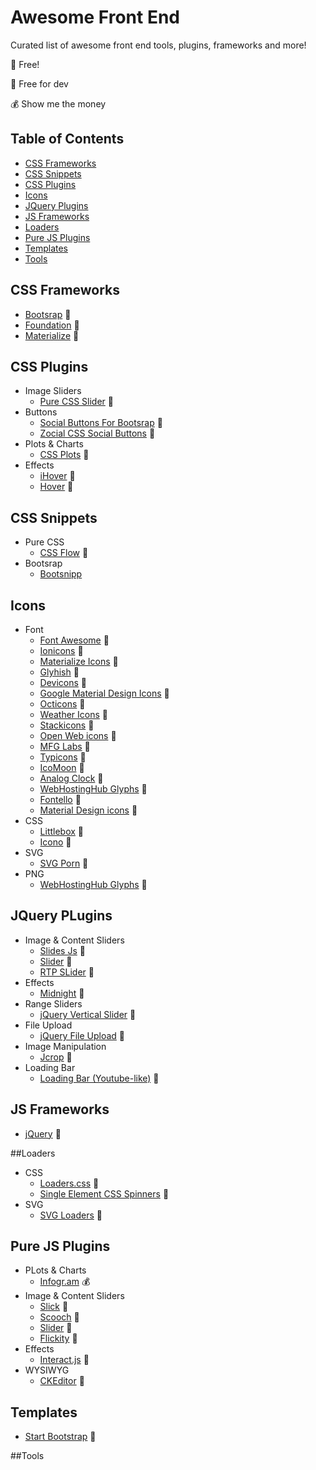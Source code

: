 # Awesome Front End
Curated list of awesome front end tools, plugins, frameworks and more!

:gift_heart: Free!

:rainbow: Free for dev

:moneybag: Show me the money


## Table of Contents

- [CSS Frameworks](#css-frameworks)
- [CSS Snippets](#css-snippets)
- [CSS Plugins](#css-plugins)
- [Icons](#icons)
- [JQuery Plugins](#jquery-plugins)
- [JS Frameworks](#js-frameworks)
- [Loaders](#loaders)
- [Pure JS Plugins](#pure-js-plugins)
- [Templates](#templates)
- [Tools](#tools)

## CSS Frameworks
- [Bootsrap](https://github.com/twbs/bootstrap) :gift_heart:
- [Foundation](https://github.com/zurb/foundation) :gift_heart:
- [Materialize](https://github.com/Dogfalo/materialize) :gift_heart:

## CSS Plugins
- Image Sliders
  * [Pure CSS Slider](https://github.com/drygiel/csslider) :gift_heart:
- Buttons
  * [Social Buttons For Bootsrap](https://github.com/lipis/bootstrap-social) :gift_heart:
  * [Zocial CSS Social Buttons](https://github.com/smcllns/css-social-buttons) :gift_heart:
- Plots & Charts
  * [CSS Plots](https://github.com/asciimoo/cssplot) :gift_heart:
- Effects
  * [iHover](https://github.com/gudh/ihover) :gift_heart:
  * [Hover](https://github.com/IanLunn/Hover) :gift_heart:

## CSS Snippets
- Pure CSS
  * [CSS Flow](http://www.cssflow.com/snippets/) :gift_heart:
- Bootsrap
  * [Bootsnipp](http://bootsnipp.com/)

## Icons
- Font
  * [Font Awesome](https://github.com/FortAwesome/Font-Awesome) :gift_heart:
  * [Ionicons](https://github.com/driftyco/ionicons) :gift_heart:
  * [Materialize Icons](http://materializecss.com/icons.html) :gift_heart:
  * [Glyhish](http://www.glyphish.com/) :rainbow:
  * [Devicons](https://github.com/vorillaz/devicons) :gift_heart:
  * [Google Material Design Icons](https://github.com/google/material-design-icons) :gift_heart:
  * [Octicons](https://github.com/github/octicons/) :gift_heart:
  * [Weather Icons](https://github.com/erikflowers/weather-icons/issues) :gift_heart:
  * [Stackicons](https://github.com/parkerbennett/stackicons) :gift_heart:
  * [Open Web icons](https://github.com/pfefferle/openwebicons) :gift_heart:
  * [MFG Labs](https://github.com/MfgLabs/mfglabs-iconset) :gift_heart:
  * [Typicons](https://github.com/stephenhutchings/typicons.font) :gift_heart:
  * [IcoMoon](https://icomoon.io/) :gift_heart:
  * [Analog Clock](https://github.com/jhogue/PE-Analog-Clock-icon-font) :gift_heart:
  * [WebHostingHub Glyphs](http://www.webhostinghub.com/glyphs/) :gift_heart:
  * [Fontello](https://github.com/fontello/fontello) :gift_heart:
  * [Material Design icons](https://github.com/Templarian/MaterialDesign) :gift_heart:
- CSS
  * [Littlebox](https://github.com/cmaddux/littlebox) :gift_heart:
  * [Icono](https://github.com/saeedalipoor/icono) :gift_heart:
- SVG
  * [SVG Porn](https://github.com/gilbarbara/logos) :gift_heart:
- PNG
  * [WebHostingHub Glyphs](http://www.webhostinghub.com/glyphs/) :gift_heart:

## JQuery PLugins
- Image & Content Sliders
  * [Slides Js](https://github.com/nathansearles/Slides/tree/SlidesJS-3) :gift_heart:
  * [Slider](https://github.com/nolimits4web/Swiper) :gift_heart:
  * [RTP SLider](https://github.com/rtp-ch/slider) :gift_heart:
- Effects
  * [Midnight](https://github.com/Aerolab/midnight.js) :gift_heart:
- Range Sliders
  * [jQuery Vertical Slider](http://jqueryui.com/slider/#slider-vertical) :gift_heart:
- File Upload
  * [jQuery File Upload](https://github.com/blueimp/jQuery-File-Upload) :gift_heart:
- Image Manipulation
  * [Jcrop](https://github.com/tapmodo/Jcrop) :gift_heart:
- Loading Bar
  * [Loading Bar (Youtube-like)](https://github.com/peachananr/loading-bar) :gift_heart:

## JS Frameworks
  * [jQuery](https://github.com/jquery/jquery) :gift_heart:

##Loaders
- CSS
  * [Loaders.css](https://github.com/ConnorAtherton/loaders.css) :gift_heart:
  * [Single Element CSS Spinners](https://github.com/lukehaas/css-loaders) :gift_heart:
- SVG
  * [SVG Loaders](https://github.com/SamHerbert/SVG-Loaders) :gift_heart:

## Pure JS Plugins
- PLots & Charts
  * [Infogr.am](https://infogr.am/) :moneybag:
- Image & Content Sliders
  * [Slick](https://github.com/kenwheeler/slick) :gift_heart:
  * [Scooch](https://github.com/mobify/scooch) :gift_heart:
  * [Slider](https://github.com/nolimits4web/Swiper) :gift_heart:
  * [Flickity](https://github.com/metafizzy/flickity) :rainbow:
- Effects
  * [Interact.js](https://github.com/taye/interact.js) :gift_heart:
- WYSIWYG
  * [CKEditor](https://github.com/ckeditor/ckeditor-dev) :gift_heart:

## Templates
- [Start Bootstrap](http://startbootstrap.com/) :gift_heart:

##Tools
